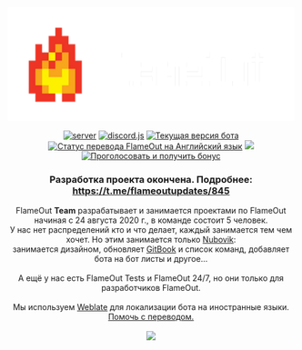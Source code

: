 <div align="center">
  <p>
    <img src="https://github.com/FlameOut-Discord/flameout-design/blob/main/flame_banner_white.png" height="200px" title="FlameOut Banner">
  </p>
  <p>
    <a href="https://discord.gg/EJc8UC7yhZ"><img src="https://img.shields.io/discord/457858774099689479?color=5865F2&logo=discord&logoColor=white" alt="server"/></a>
    <a href="https://github.com/discordjs/discord.js"><img src="https://img.shields.io/badge/discord.js-v14.6.0-blue.svg?color=5865F2" alt="discord.js"></a>
    <a href="https://top.gg/bot/747431086816100402"><img src="https://img.shields.io/badge/dynamic/json?color=orange&label=bot version&query=latest.version&url=https://raw.githubusercontent.com/FlameOut-Discord/botversions/main/versions.json" title="Текущая версия бота"></a>
    <a href="https://hosted.weblate.org/engage/flameout/"><img src="https://hosted.weblate.org/widgets/flameout/-/flameout/svg-badge.svg" alt="Статус перевода FlameOut на Английский язык" /></a>
    <a href="https://top.gg/bot/747431086816100402"><img src="https://top.gg/api/widget/servers/747431086816100402.svg"></a>
    <a href="https://top.gg/bot/747431086816100402/vote"><img src="https://top.gg/api/widget/upvotes/747431086816100402.svg" title="Проголосовать и получить бонус"></a>
  </p>

  <h3>
    Разработка проекта окончена. Подробнее: <a href="https://t.me/flameoutupdates/845">https://t.me/flameoutupdates/845</a>
  </h3>
  
  <span align="center">
    FlameOut <b>Team</b> разрабатывает и занимается проектами по FlameOut начиная с 24 августа 2020 г., в команде состоит 5 человек.<br>
    У нас нет распределений кто и что делает, каждый занимается тем чем хочет. Но этим занимается только <a href="https://t.me/nubovik01">Nubovik</a>:<br>
    занимается дизайном, обновляет <a href="https://flame.nbvk.ml/">GitBook</a> и список команд, добавляет бота на бот листы и другое...
  </span>
  
  <br>
  <br>

  <span align="center">
    А ещё у нас есть FlameOut Tests и FlameOut 24/7, но они только для разработчиков FlameOut.
  </span>
  
  <br>
  <br>

  <span align="center">
    Мы используем <a href="https://weblate.org/">Weblate</a> для локализации бота на иностранные языки. <a href="https://hosted.weblate.org/projects/flameout/">Помочь с переводом.</a>
  </span>

  <br>
  <br>
  
  <span align="center">
    <div>
      <a href="https://discord.gg/EJc8UC7yhZ">
        <img src="https://invidget.switchblade.xyz/EJc8UC7yhZ">
      </a>
    </div>
  </span>
</div>
